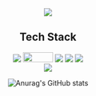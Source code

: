 <div align="center">
  <img src="https://capsule-render.vercel.app/api?type=rounded&color=auto&height=200&section=header&text=Chaereong%20Lim&fontSize=70&desc=welcome%20to%20my%20GitHub&descAlignY=80&descAlign=70&descSize=20">
</div>

<div align="center"><b><h2>Tech Stack</h2></b></div>

<div align="center">
  <img src="https://img.shields.io/badge/Java-007396?style=flat&logo=OpenJDK&logoColor=white"/>
  <img src="https://img.shields.io/badge/HTML5-E34F26?style=for-the-badge&logo=HTML5&logoColor=white" style="width: 60px; height: 20px;">
  <img src="https://img.shields.io/badge/springboot-6DB33F?style=for-the-badge&logo=springboot&logoColor=white">
  <img src="https://img.shields.io/badge/Spring Security-6DB33F?style=for-the-badge&logo=Spring Security&logoColor=white">
  <img src="https://img.shields.io/badge/Spring Data JPA-6DB33F?style=for-the-badge&logo=Spring Security&logoColor=white">
  
</div>


<div align="center">
  <a href="https://hits.seeyoufarm.com">
    <img src="https://hits.seeyoufarm.com/api/count/incr/badge.svg?url=https%3A%2F%2Fgithub.com%2FLimchaereong%2Fhit-counter&count_bg=%2379C83D&title_bg=%23555555&icon=&icon_color=%23E7E7E7&title=hits&edge_flat=false">
  </a>

  ![Anurag's GitHub stats](https://github-readme-stats.vercel.app/api?username=Limchaereong&show_icons=true&theme=dracula)
</div>

